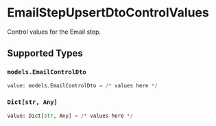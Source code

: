 # EmailStepUpsertDtoControlValues

Control values for the Email step.


## Supported Types

### `models.EmailControlDto`

```python
value: models.EmailControlDto = /* values here */
```

### `Dict[str, Any]`

```python
value: Dict[str, Any] = /* values here */
```

